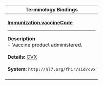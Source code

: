 |Terminology Bindings|
|---|
|<p>**[Immunization.vaccineCode](http://build.fhir.org/ig/dvci/vaccine-credential-ig/branches/main/StructureDefinition-vaccination-credential-immunization-definitions.html#Immunization.vaccineCode)**<hr>**Description**<br>- Vaccine product administered.<br><br>**Details:** [CVX](http://hl7.org/fhir/r4/cvx.html)<br><br>**System:** `http://hl7.org/fhir/sid/cvx`<br><br>|
